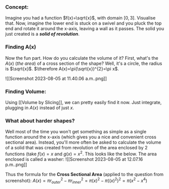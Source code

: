 ### Concept:
Imagine you had a function $f(x)=\sqrt{x}$, with domain $[0,3]$. Visualise that. Now, imagine the lower end is stuck on a swivel and you pluck the top end and rotate it around the x-axis, leaving a wall as it passes. The solid you just created is a ***solid of revolution***. 

### Finding A(x)
Now the fun part. How do you calculate the volume of it? First, what's the $A(x)$ (*the area*) of a cross section of the shape? Well, it's a circle, the radius is $\sqrt{x}$. $\therefore A(x)=\pi(\sqrt{x})^{2}=\pi x$.

![[Screenshot 2023-08-05 at 11.40.06 a.m..png]]

### Finding Volume:
Using [[Volume by Slicing]], we can pretty easily find it now. Just integrate, plugging in $A(x)$ instead of just $x$. 

### What about harder shapes?
Well most of the time you won't get something as simple as a single function around the x-axis (which gives you a nice and convenient cross sectional area). Instead, you'll more often be asked to calculate the volume of a solid that was created from revolution of the area enclosed by 2 functions (take $f(x)=x$ and $g(x)=x^2$. This looks like the below. The area enclosed is called a washer:
![[Screenshot 2023-08-05 at 12.07.16 p.m..png]]

Thus the formula for the **Cross Sectional Area** (applied to the question from screenshot):  $A(x)=\pi r_{outer}^{2} - \pi r_{inner}^{2} = \pi(x)^{2}-\pi((x)^{2})^{2}=\pi(x^2-x^4)$


